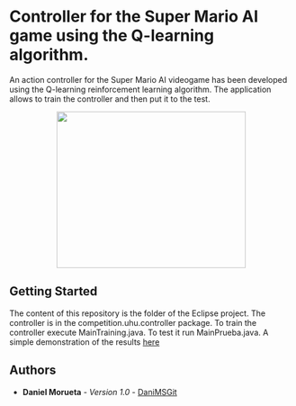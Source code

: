 # Controller for the Super Mario AI game using the Q-learning algorithm.

An action controller for the Super Mario AI videogame has been developed using the Q-learning reinforcement learning algorithm. The application allows to train the controller and then put it to the test.

<p align="center">
  <img width="336" height="278" src="https://user-images.githubusercontent.com/18056187/54293329-0dd2f300-45b0-11e9-989e-1f38c9f5391c.png">
</p>


## Getting Started

The content of this repository is the folder of the Eclipse project. The controller is in the competition.uhu.controller package. To train the controller execute MainTraining.java. To test it run MainPrueba.java. A simple demonstration of the results [here](https://www.youtube.com/watch?v=_B2_XZuGi2g)

## Authors

* **Daniel Morueta** - *Version 1.0* - [DaniMSGit](https://github.com/DaniMSGit)
